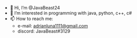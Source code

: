 - 👋 Hi, I’m @JavaBeast24
- 👀 I’m interested in programming with java, python, c++, c#
- 📫 How to reach me:
    - e-mail: adrianluna1111@gmail.com
    - discord: JavaBeast#3129
